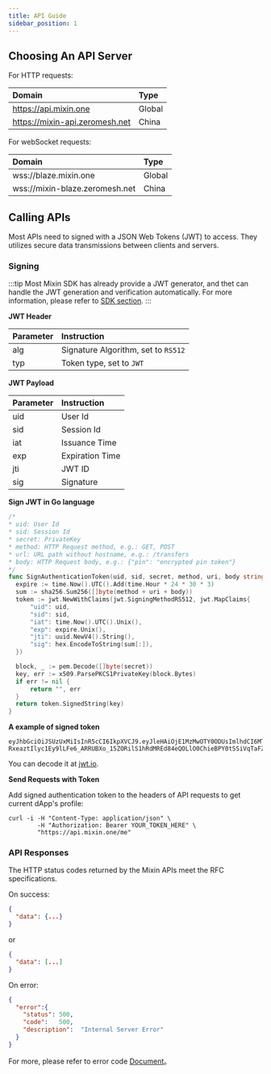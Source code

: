 ```yaml
---
title: API Guide
sidebar_position: 1
---
```


## Choosing An API Server

For HTTP requests:

| Domain | Type |
| :----- | :---- |
| https://api.mixin.one | Global |
| https://mixin-api.zeromesh.net |  China |

For webSocket requests:

| Domain | Type |
| :----- | :---- |
| wss://blaze.mixin.one | Global |
| wss://mixin-blaze.zeromesh.net |  China |


## Calling APIs

Most APIs need to signed with a JSON Web Tokens (JWT) to access. They utilizes secure data transmissions between clients and servers.

### Signing

:::tip
Most Mixin SDK has already provide a JWT generator, and thet can handle the JWT generation and verification automatically. For more information, please refer to [SDK section](/dapp/sdk/overview).
:::

**JWT Header**

| Parameter | Instruction |
| :----- | :---- |
| alg | Signature Algorithm, set to `RS512` |
| typ | Token type, set to `JWT` |

**JWT Payload**

| Parameter | Instruction |
| :----- | :---- |
| uid | User Id |
| sid | Session Id |
| iat | Issuance Time |
| exp | Expiration Time |
| jti | JWT ID |
| sig | Signature |

**Sign JWT in Go language**

```go
/*
* uid: User Id
* sid: Session Id
* secret: PrivateKey
* method: HTTP Request method, e.g.: GET, POST
* url: URL path without hostname, e.g.: /transfers
* body: HTTP Request body, e.g.: {"pin": "encrypted pin token"}
*/
func SignAuthenticationToken(uid, sid, secret, method, uri, body string) (string, error) {
  expire := time.Now().UTC().Add(time.Hour * 24 * 30 * 3)
  sum := sha256.Sum256([]byte(method + uri + body))
  token := jwt.NewWithClaims(jwt.SigningMethodRS512, jwt.MapClaims{
      "uid": uid,
      "sid": sid,
      "iat": time.Now().UTC().Unix(),
      "exp": expire.Unix(),
      "jti": uuid.NewV4().String(),
      "sig": hex.EncodeToString(sum[:]),
  })

  block, _ := pem.Decode([]byte(secret))
  key, err := x509.ParsePKCS1PrivateKey(block.Bytes)
  if err != nil {
      return "", err
  }
  return token.SignedString(key)
}
```


**A example of signed token**

```
eyJhbGciOiJSUzUxMiIsInR5cCI6IkpXVCJ9.eyJleHAiOjE1MzMwOTY0ODUsImlhdCI6MTUyNTMyMDQ4NSwianRpIjoiMjU5NGFkNTctOWRhZC00MjRmLTg1OTUtYjE0NzI3ZTI0ZTYxIiwic2lkIjoiYzA5Y2YzMTMtN2RlZC00MjVkLWFkM2YtYTFjZTRjZmQ1ZTVlIiwic2lnIjoiODVkZDIzOGE5ODM0NzE3ZGMxM2QzODQ0ZjYzYTFmZWUxM2Q4MmQyZTZjMmVlNDRlYWM3Yzc5MGY1ZGIyNWY4OCIsInVpZCI6Ijg5ZTBiZGVlLWMzNTUtNDdmMi05NDVhLWJlNDhiZTg3NTYwNiJ9.PYg6Cx5grs0flJe862R3VLEWKyTZPcXOGYF9RouztgR_mi3kleIzJt4vCwUZI9F7QrHBFMtTc3_wG_ymnnjsmnm0pBdoON4I-RxeaztIlyc1Ey9lLFe6_ARRUBXo_15ZORilS1hRdMREd84eQOLlO0ChieBPY0tSSiVqTaFZt3Q
```

You can decode it at [jwt.io](https://jwt.io/).

**Send Requests with Token**

Add signed authentication token to the headers of API requests to get current dApp's profile:

```shell
curl -i -H "Content-Type: application/json" \
        -H "Authorization: Bearer YOUR_TOKEN_HERE" \
        "https://api.mixin.one/me"
```

### API Responses

The HTTP status codes returned by the Mixin APIs meet the RFC specifications.

On success:

```json
{
  "data": {...}
}
```

or

```json
{
  "data": [...]
}
```

On error:

```json
{
  "error":{
    "status": 500,
    "code":   500,
    "description":  "Internal Server Error"
  }
}
```

For more, please refer to error code [Document](./error-codes)。